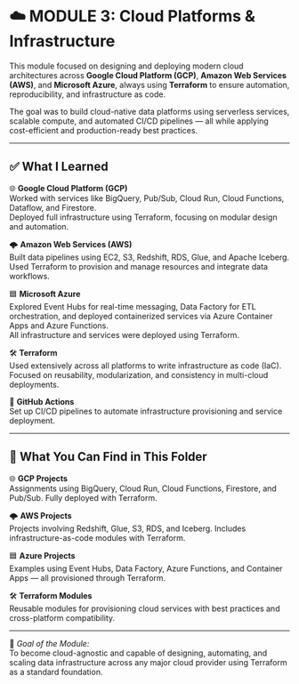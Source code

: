 # ☁️ MODULE 3: Cloud Platforms & Infrastructure

This module focused on designing and deploying modern cloud architectures across **Google Cloud Platform (GCP)**, **Amazon Web Services (AWS)**, and **Microsoft Azure**, always using **Terraform** to ensure automation, reproducibility, and infrastructure as code.

The goal was to build cloud-native data platforms using serverless services, scalable compute, and automated CI/CD pipelines — all while applying cost-efficient and production-ready best practices.

---

## ✅ What I Learned

🌐 **Google Cloud Platform (GCP)**  
Worked with services like BigQuery, Pub/Sub, Cloud Run, Cloud Functions, Dataflow, and Firestore.  
Deployed full infrastructure using Terraform, focusing on modular design and automation.

🌩️ **Amazon Web Services (AWS)**  
Built data pipelines using EC2, S3, Redshift, RDS, Glue, and Apache Iceberg.  
Used Terraform to provision and manage resources and integrate data workflows.

🟦 **Microsoft Azure**  
Explored Event Hubs for real-time messaging, Data Factory for ETL orchestration, and deployed containerized services via Azure Container Apps and Azure Functions.  
All infrastructure and services were deployed using Terraform.

🛠️ **Terraform**  
Used extensively across all platforms to write infrastructure as code (IaC).  
Focused on reusability, modularization, and consistency in multi-cloud deployments.

🤖 **GitHub Actions**  
Set up CI/CD pipelines to automate infrastructure provisioning and service deployment.

---

## 📂 What You Can Find in This Folder

🌐 **GCP Projects**  
Assignments using BigQuery, Cloud Run, Cloud Functions, Firestore, and Pub/Sub. Fully deployed with Terraform.

🌩️ **AWS Projects**  
Projects involving Redshift, Glue, S3, RDS, and Iceberg. Includes infrastructure-as-code modules with Terraform.

🟦 **Azure Projects**  
Examples using Event Hubs, Data Factory, Azure Functions, and Container Apps — all provisioned through Terraform.

🛠️ **Terraform Modules**  
Reusable modules for provisioning cloud services with best practices and cross-platform compatibility.

---

🎯 *Goal of the Module:*  
To become cloud-agnostic and capable of designing, automating, and scaling data infrastructure across any major cloud provider using Terraform as a standard foundation.
